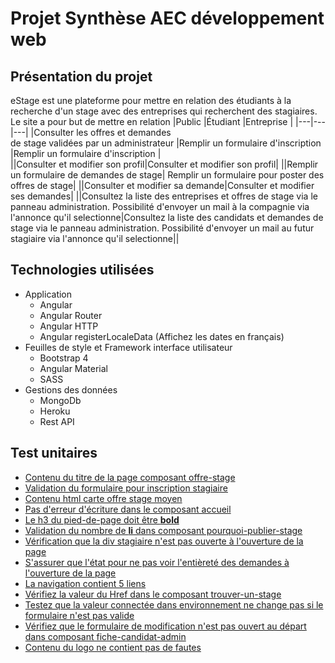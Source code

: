 # Projet Synthèse AEC développement web 
## Présentation du projet
eStage est une plateforme pour mettre en relation des étudiants à la recherche d'un stage avec des entreprises qui recherchent des stagiaires.
Le site a pour but de mettre en relation
|Public   |Étudiant   |Entreprise   |
|---|---|---|
|Consulter les offres et demandes<br> de stage validées par un administrateur   |Remplir un formulaire d'inscription   |Remplir un formulaire d'inscription   |  
||Consulter et modifier son profil|Consulter et modifier son profil|
||Remplir un formulaire de demandes de stage| Remplir un formulaire pour poster des offres de stage|
||Consulter et modifier sa demande|Consulter et modifier ses demandes| 
||Consultez la liste des entreprises et offres de stage via le panneau administration. Possibilité d'envoyer un mail à la compagnie via l'annonce qu'il selectionne|Consultez la liste des candidats et demandes de stage via le panneau administration. Possibilité d'envoyer un mail au futur stagiaire via l'annonce qu'il selectionne|| 
## Technologies utilisées
* Application
  * Angular
  * Angular Router
  * Angular HTTP
  * Angular registerLocaleData (Affichez les dates en français)
* Feuilles de style et Framework interface utilisateur 
  * Bootstrap 4
  * Angular Material
  * SASS
* Gestions des données
  * MongoDb
  * Heroku
  * Rest API
## Test unitaires
  * [Contenu du titre de la page composant offre-stage](https://github.com/Charlesetiennev/projetSynthese/blob/main/projetsynthese/src/app/pagesRouter/trouvez-stage/trouvez-stage.component.spec.ts)
  * [Validation du formulaire pour inscription stagiaire](https://github.com/Charlesetiennev/projetSynthese/blob/main/projetsynthese/src/app/formulaires/connexion-stagiaire/connexion-stagiaire.component.spec.ts)
  * [Contenu html carte offre stage moyen](https://github.com/Charlesetiennev/projetSynthese/blob/main/projetsynthese/src/app/carteStage/offre-stage-moyenne/offre-stage-moyenne.component.spec.ts)
  * [Pas d'erreur d'écriture dans le composant accueil](https://github.com/Charlesetiennev/projetSynthese/blob/main/projetsynthese/src/app/pagesRouter/accueil/accueil.component.spec.ts)
  * [Le h3 du pied-de-page doit être __bold__](https://github.com/Charlesetiennev/projetSynthese/blob/main/projetsynthese/src/app/pied-de-page/pied-de-page.component.spec.ts)
  * [Validation du nombre de **li** dans composant pourquoi-publier-stage](https://github.com/Charlesetiennev/projetSynthese/blob/main/projetsynthese/src/app/sectionLiens/pourquoi-publier-stage/pourquoi-publier-stage.component.spec.ts)
  * [Vérification que la div stagiaire n'est pas ouverte à l'ouverture de la page](https://github.com/Charlesetiennev/projetSynthese/blob/main/projetsynthese/src/app/pagesRouter/connexion-inscription/connexion-inscription.component.spec.ts)
  * [S'assurer que l'état pour ne pas voir l'entièreté des demandes à l'ouverture de la page](https://github.com/Charlesetiennev/projetSynthese/blob/main/projetsynthese/src/app/pagesRouter/trouvez-stagiaire/trouvez-stagiaire.component.spec.ts)
  * [La navigation contient 5 liens](https://github.com/Charlesetiennev/projetSynthese/blob/main/projetsynthese/src/app/navigation/navigation.component.spec.ts)
  * [Vérifiez la valeur du Href dans le composant trouver-un-stage](https://github.com/Charlesetiennev/projetSynthese/blob/main/projetsynthese/src/app/sectionLiens/trouvez-un-stage/trouvez-un-stage.component.spec.ts)
  * [Testez que la valeur connectée dans environnement ne change pas si le formulaire n'est pas valide](https://github.com/Charlesetiennev/projetSynthese/blob/main/projetsynthese/src/app/formulaires/connexion-stagiaire/connexion-stagiaire.component.spec.ts)
  * [Vérifiez que le formulaire de modification n'est pas ouvert au départ dans composant fiche-candidat-admin](https://github.com/Charlesetiennev/projetSynthese/blob/main/projetsynthese/src/app/administration/fiche-candidat-admin/fiche-candidat-admin.component.spec.ts)
  * [Contenu du logo ne contient pas de fautes](https://github.com/Charlesetiennev/projetSynthese/blob/main/projetsynthese/src/app/administration/navigation-admin/navigation-admin.component.spec.ts)
